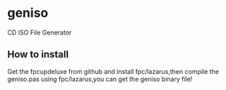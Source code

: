# geniso
CD ISO File Generator
## How to install
Get the fpcupdeluxe from github and install fpc/lazarus,then compile the geniso.pas using fpc/lazarus,you can get the geniso binary file!
